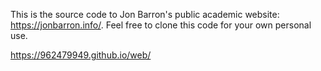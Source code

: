 This is the source code to Jon Barron's public academic website: https://jonbarron.info/. Feel free to clone this code for your own personal use.



https://962479949.github.io/web/
